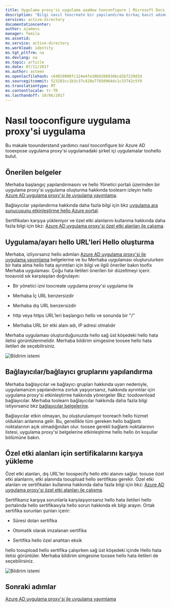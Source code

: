 ```yaml
---
title: Uygulama proxy'si uygulama aaaHow tooconfigure | Microsoft Docs
description: "Bilgi nasıl toocreate bir yapılandırma birkaç basit adımda bir uygulama proxy'si uygulama"
services: active-directory
documentationcenter: 
author: ajamess
manager: femila
ms.assetid: 
ms.service: active-directory
ms.workload: identity
ms.tgt_pltfrm: na
ms.devlang: na
ms.topic: article
ms.date: 07/11/2017
ms.author: asteen
ms.openlocfilehash: c64019098fc124e4fe10b8288830bcd2b7239d3d
ms.sourcegitcommit: 523283cc1b3c37c428e77850964dc1c33742c5f0
ms.translationtype: MT
ms.contentlocale: tr-TR
ms.lasthandoff: 10/06/2017
---
```

# <a name="how-tooconfigure-an-application-proxy-application"></a>Nasıl tooconfigure uygulama proxy'si uygulama

Bu makale toounderstand yardımcı nasıl tooconfigure bir Azure AD tooexpose uygulama proxy'si uygulamadaki şirket içi uygulamalar toohello bulut.

## <a name="recommended-documents"></a>Önerilen belgeler 

Merhaba başlangıç yapılandırmasını ve hello Yönetici portalı üzerinden bir uygulama proxy'si uygulama oluşturma hakkında toolearn izleyin hello [Azure AD uygulama proxy'si ile uygulama yayımlama](https://docs.microsoft.com/azure/active-directory/application-proxy-publish-azure-portal).

Bağlayıcılar yapılandırma hakkında daha fazla bilgi için bkz [uygulama ara sunucusunu etkinleştirme hello Azure portal](active-directory-application-proxy-enable.md).

Sertifikaları karşıya yükleniyor ve özel etki alanlarını kullanma hakkında daha fazla bilgi için bkz: [Azure AD uygulama proxy'si özel etki alanları ile çalışma](https://docs.microsoft.com/azure/active-directory/active-directory-application-proxy-custom-domains).

## <a name="create-hello-applicationsetting-hello-urls"></a>Uygulama/ayarı hello URL'leri Hello oluşturma

Merhaba, izliyorsanız hello adımları [Azure AD uygulama proxy'si ile uygulama yayımlama](https://docs.microsoft.com/azure/active-directory/application-proxy-publish-azure-portal) belgelerine ve bu Merhaba uygulaması oluşturulurken bir hata alma hello hata ayrıntıları için bilgi ve ilgili öneriler bakın toofix Merhaba uygulaması. Çoğu hata iletileri önerilen bir düzeltmeyi içerir. tooavoid sık karşılaşılan doğrulayın:

-   Bir yönetici izni toocreate uygulama proxy'si uygulama ile

-   Merhaba İç URL benzersizdir

-   Merhaba dış URL benzersizdir

-   http veya https URL'leri başlangıcı hello ve sonunda bir "/"

-   Merhaba URL bir etki alanı adı, IP adresi olmalıdır

Merhaba uygulaması oluşturduğunuzda hello sağ üst köşedeki hello hata iletisi görüntülenmelidir. Merhaba bildirim simgesine toosee hello hata iletileri de seçebilirsiniz.

   ![Bildirim istemi](./media/application-proxy-config-how-to/error-message.png)

## <a name="configure-connectorsconnector-groups"></a>Bağlayıcılar/bağlayıcı gruplarını yapılandırma

Merhaba bağlayıcılar ve bağlayıcı grupları hakkında uyarı nedeniyle, uygulamanızın yapılandırma zorluk yaşıyorsanız, hakkında ayrıntılar için uygulama proxy'si etkinleştirme hakkında yönergeler Bkz: toodownload bağlayıcılar. Merhaba toolearn bağlayıcılar hakkında daha fazla bilgi istiyorsanız bkz [bağlayıcılar belgelerine](https://docs.microsoft.com/azure/active-directory/application-proxy-understand-connectors).

Bağlayıcılar etkin olmayan, bu oluşturulamıyor tooreach hello hizmet oldukları anlamına gelir. Bu, genellikle tüm gereken hello bağlantı noktalarının açık olmadığından olur. toosee gerekli bağlantı noktalarının listesi, uygulama proxy'si belgelerine etkinleştirme hello hello ön koşullar bölümüne bakın.

## <a name="upload-certificates-for-custom-domains"></a>Özel etki alanları için sertifikalarını karşıya yükleme

Özel etki alanları, dış URL'ler toospecify hello etki alanını sağlar. toouse özel etki alanlarını, etki alanında tooupload hello sertifikası gerekir. Özel etki alanları ve sertifikaları kullanma hakkında daha fazla bilgi için bkz: [Azure AD uygulama proxy'si özel etki alanları ile çalışma](https://docs.microsoft.com/azure/active-directory/active-directory-application-proxy-custom-domains). 

Sertifikanız karşıya sorunlarla karşılaşıyorsanız hello hata iletileri hello portalında hello sertifikasıyla hello sorun hakkında ek bilgi arayın. Ortak sertifika sorunları şunları içerir:

-   Süresi dolan sertifika

-   Otomatik olarak imzalanan sertifika

-   Sertifika hello özel anahtarı eksik

hello tooupload hello sertifika çalışırken sağ üst köşedeki içinde Hello hata iletisi görüntüler. Merhaba bildirim simgesine toosee hello hata iletileri de seçebilirsiniz.

   ![Bildirim istemi](./media/application-proxy-config-how-to/error-message2.png)

## <a name="next-steps"></a>Sonraki adımlar
[Azure AD uygulama proxy'si ile uygulama yayımlama](application-proxy-publish-azure-portal.md)
